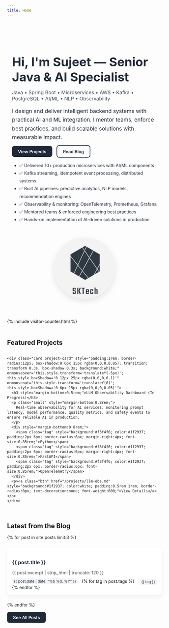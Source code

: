 ```yaml
---
title: Home
---
```

<!-- HERO SECTION -->
<section class="hero" style="display:flex; flex-wrap:wrap; align-items:center; gap:2rem; padding:3rem 1rem; color:#1f2937;">
  <div style="flex:1; min-width:300px;">
    <h1 style="font-size:2.5rem; margin-bottom:0.5rem;">Hi, I'm Sujeet — Senior Java & AI Specialist</h1>
    <p class="small" style="font-size:1rem; opacity:0.85; margin-bottom:1rem;">
      Java • Spring Boot • Microservices • AWS • Kafka • PostgreSQL • AI/ML • NLP • Observability
    </p>
    <p style="font-size:1.1rem; line-height:1.6; margin-bottom:1.5rem;">
      I design and deliver intelligent backend systems with practical AI and ML integration. I mentor teams, enforce best practices, and build scalable solutions with measurable impact.
    </p>
    <p>
      <a class="btn" href="/projects" style="background:#1f2937; color:white; padding:0.6rem 1.2rem; border-radius:8px; font-weight:600; text-decoration:none; margin-right:10px;">View Projects</a>
      <a class="btn ghost" href="/blog" style="background:transparent; border:2px solid #1f2937; color:#1f2937; padding:0.6rem 1.2rem; border-radius:8px; font-weight:600; text-decoration:none;">Read Blog</a>
    </p>
    <ul class="list-unstyled" style="margin-top:1.5rem; line-height:1.8;">
      <li>✅ Delivered 10+ production microservices with AI/ML components</li>
      <li>✅ Kafka streaming, idempotent event processing, distributed systems</li>
      <li>✅ Built AI pipelines: predictive analytics, NLP models, recommendation engines</li>
      <li>✅ Observability & monitoring: OpenTelemetry, Prometheus, Grafana</li>
      <li>✅ Mentored teams & enforced engineering best practices</li>
      <li>✅ Hands-on implementation of AI-driven solutions in production</li>
    </ul>
  </div>

  <div style="flex:1; min-width:250px; text-align:center;">
    <img class="avatar" src="/assets/images/avatar-placeholder.png" alt="Developer avatar" style="border-radius:50%; max-width:200px; box-shadow:0 8px 20px rgba(0,0,0,0.1); transition: transform 0.3s;" onmouseover="this.style.transform='scale(1.05)'" onmouseout="this.style.transform='scale(1)'">
  </div>
</section>

<!-- VISITOR COUNTER -->
{% include visitor-counter.html %}

<!-- FEATURED PROJECTS -->
<div class="card" style="margin-top:3rem;">
  <h2 style="margin-bottom:1rem;">Featured Projects</h2>
  <div class="grid cards" style="display:grid; grid-template-columns:repeat(auto-fit, minmax(300px, 1fr)); gap:1.5rem;">

    <div class="card project-card" style="padding:1rem; border-radius:12px; box-shadow:0 6px 15px rgba(0,0,0,0.05); transition: transform 0.3s, box-shadow 0.3s; background:white;" onmouseover="this.style.transform='translateY(-5px)'; this.style.boxShadow='0 12px 25px rgba(0,0,0,0.1)'" onmouseout="this.style.transform='translateY(0)'; this.style.boxShadow='0 6px 15px rgba(0,0,0,0.05)'">
      <h3 style="margin-bottom:0.5rem;">LLM Observability Dashboard (In Progress)</h3>
      <p class="small" style="margin-bottom:0.8rem;">
        Real-time observability for AI services: monitoring prompt latency, model performance, quality metrics, and safety events to ensure reliable AI in production.
      </p>
      <div style="margin-bottom:0.8rem;">
        <span class="tag" style="background:#f3f4f6; color:#1f2937; padding:2px 6px; border-radius:6px; margin-right:4px; font-size:0.85rem;">Python</span>
        <span class="tag" style="background:#f3f4f6; color:#1f2937; padding:2px 6px; border-radius:6px; margin-right:4px; font-size:0.85rem;">FastAPI</span>
        <span class="tag" style="background:#f3f4f6; color:#1f2937; padding:2px 6px; border-radius:6px; font-size:0.85rem;">OpenTelemetry</span>
      </div>
      <p><a class="btn" href="/projects/llm-obs.md" style="background:#1f2937; color:white; padding:0.5rem 1rem; border-radius:8px; text-decoration:none; font-weight:600;">View Details</a></p>
    </div>

  </div>
</div>

<!-- LATEST BLOG POSTS -->
<div class="card" style="margin-top:3rem;">
  <h2 style="margin-bottom:1rem;">Latest from the Blog</h2>
  <div class="grid cards" style="display:grid; grid-template-columns:repeat(auto-fit, minmax(280px, 1fr)); gap:1.5rem;">
    {% for post in site.posts limit:3 %}
    <div class="post-card" style="padding:1rem; border-radius:12px; box-shadow:0 6px 15px rgba(0,0,0,0.05); background:white; transition: transform 0.3s, box-shadow 0.3s;"
         onmouseover="this.style.transform='translateY(-5px)'; this.style.boxShadow='0 12px 25px rgba(0,0,0,0.1)';"
         onmouseout="this.style.transform='translateY(0)'; this.style.boxShadow='0 6px 15px rgba(0,0,0,0.05)';">
      <h3 style="margin-bottom:0.5rem;"><a href="{{ post.url }}" style="color:#1f2937; text-decoration:none; transition: color 0.3s;" onmouseover="this.style.color='#4f46e5'" onmouseout="this.style.color='#1f2937'">{{ post.title }}</a></h3>
      <p class="small" style="color:#555; font-size:0.9rem; margin-bottom:0.5rem;">
        {{ post.excerpt | strip_html | truncate: 120 }}
      </p>
      <div style="display:flex; justify-content:space-between; align-items:center; flex-wrap:wrap;">
        <span class="badge" style="background:#f3f4f6; color:#1f2937; font-size:0.75rem; padding:2px 6px; border-radius:6px;">{{ post.date | date: "%b %d, %Y" }}</span>
        <!-- Dynamic tags from each post -->
        {% for tag in post.tags %}
          <span class="tag" style="background:#f3f4f6; color:#1f2937; font-size:0.75rem; padding:2px 6px; border-radius:6px; margin-top:4px; margin-left:4px;">{{ tag }}</span>
        {% endfor %}
      </div>
    </div>
    {% endfor %}
  </div>
  <p style="margin-top:1.5rem;"><a class="btn" href="/blog" style="background:#1f2937; color:white; padding:0.6rem 1.2rem; border-radius:8px; font-weight:600; text-decoration:none;">See All Posts</a></p>
</div>
